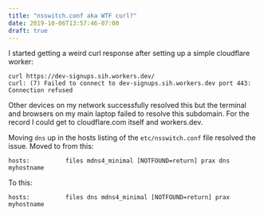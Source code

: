 ```yaml
---
title: "nsswitch.conf aka WTF curl?"
date: 2019-10-06T13:57:46-07:00
draft: true
---
```


I started getting a weird curl response after setting up a simple cloudflare worker:

```
curl https://dev-signups.sih.workers.dev/
curl: (7) Failed to connect to dev-signups.sih.workers.dev port 443: Connection refused
```

Other devices on my network successfully resolved this but the terminal and browsers on my main laptop failed to resolve this subdomain.  For the record I could get to cloudflare.com itself and workers.dev.

Moving `dns` up in the hosts listing of the `etc/nsswitch.conf` file resolved the issue.  Moved to from this:

`hosts:          files mdns4_minimal [NOTFOUND=return] prax dns myhostname`

To this:

`hosts:          files dns mdns4_minimal [NOTFOUND=return] prax myhostname`